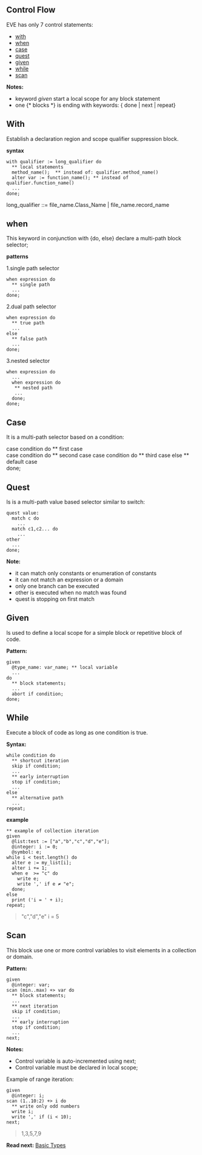 ## Control Flow

EVE has only 7 control statements: 

* [with](#with)
* [when](#when)
* [case](#case)
* [quest](#quest)
* [given](#given)
* [while](#while)
* [scan](#scan)

**Notes:** 

* keyword _given_ start a local scope for any block statement
* one {* blocks *} is ending with keywords: { done \| next \| repeat}

## With

Establish a declaration region and scope qualifier suppression block. 

**syntax**
```
with qualifier := long_qualifier do
  ** local statements
  method_name();  ** instead of: qualifier.method_name()
  alter var := function_name(); ** instead of qualifier.function_name()
  ...
done;
```

long_qualifier ::= file_name.Class_Name | file_name.record_name

## when

This keyword in conjunction with {do, else} declare a multi-path block selector;

**patterns**

1.single path selector
```
when expression do
  ** single path
  ...
done;
```
  
2.dual path selector
```  
when expression do
  ** true path
  ...
else
  ** false path
  ...
done;
```
  
3.nested selector 
```  
when expression do
  ...
  when expression do
   ** nested path
   ...
  done;
done;
```

## Case

It is a multi-path selector based on a condition:

case condition do
  ** first case  
case condition do
  ** second case
case condition do
  ** third case
else
  ** default case  
done;

## Quest

Is is a multi-path value based selector similar to switch:

```
quest value:
  match c do
    ...
  match c1,c2... do
    ...
other
  ...
done;
```

**Note:**
* it can match only constants or enumeration of constants
* it can not match an expression or a domain 
* only one branch can be executed
* other is executed when no match was found
* quest is stopping on first match


## Given

Is used to define a local scope for a simple block or repetitive block of code.

**Pattern:**
``` 
given 
  @type_name: var_name; ** local variable  
  ...
do
  ** block statements;
  ...
  abort if condition;  
done;
```

## While

Execute a block of code as long as one condition is true.

**Syntax:**
```
while condition do
  ** shortcut iteration
  skip if condition;
  ...
  ** early interruption
  stop if condition;
  ...
else
  ** alternative path  
  ...
repeat;
```

**example**

```
** example of collection iteration
given
  @list:test := ["a","b","c","d","e"];
  @integer: i := 0;
  @symbol: e;
while i < test.length() do
  alter e := my_list[i];
  alter i += 1;
  when e  >= "c" do
    write e;
    write ',' if e ≠ "e";
  done;
else
  print ('i = ' + i);  
repeat;
```
> "c","d","e"
> i = 5

## Scan

This block use one or more control variables to visit elements in a collection or domain.

**Pattern:**
``` 
given 
  @integer: var;
scan (min..max) +> var do
  ** block statements;
  ...
  ** next iteration
  skip if condition;
  ...  
  ** early interruption
  stop if condition;
  ...
next;
```

**Notes:**    

* Control variable is auto-incremented using next;
* Control variable must be declared in local scope;

Example of range iteration:
```
given 
  @integer: i;
scan (1..10:2) +> i do
  ** write only odd numbers
  write i;
  write ',' if (i < 10);
next;
```
> 1,3,5,7,9

**Read next:** [Basic Types](basic.md)